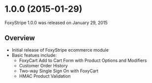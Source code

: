 # 1.0.0 (2015-01-29)

FoxyStripe 1.0.0 was released on January 29, 2015

## Overview

- Initial release of FoxyStripe ecommerce module
- Basic featues include:
  - FoxyCart Add to Cart Form with Product Options and Modifiers
  - Customer Order History
  - Two-way Single Sign On with FoxyCart
  - HMAC Product Validation

